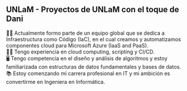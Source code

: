 ## UNLaM - Proyectos de UNLaM con el toque de Dani

🙋‍♀️ Actualmente formo parte de un equipo global que se dedica a Infraestructura como Código (IaC), en el cual creamos y automatizamos componentes cloud para Microsoft Azure (IaaS and PaaS).<br>
👩‍💻 Tengo experiencia en cloud computing, scripting y CI/CD.<br>
🖥 Tengo competencia en el diseño y análisis de algoritmos y estoy familiarizada con estructuras de datos fundamentales y bases de datos.<br>
📚 Estoy comenzando mi carrera profesional en IT y mi ambición es convertirme en Ingeniera en Informática.<br>
